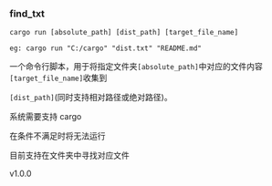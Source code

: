 ### find_txt
``cargo run [absolute_path] [dist_path] [target_file_name]``

``eg: cargo run "C:/cargo" "dist.txt" "README.md"``

一个命令行脚本，用于将指定文件夹`[absolute_path]`中对应的文件内容`[target_file_name]`收集到

`[dist_path]`(同时支持相对路径或绝对路径)。

系统需要支持 cargo

在条件不满足时将无法运行

目前支持在文件夹中寻找对应文件

v1.0.0
